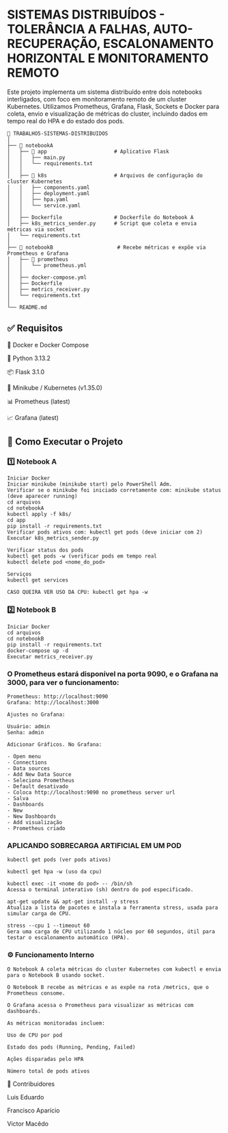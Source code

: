 # SISTEMAS DISTRIBUÍDOS - TOLERÂNCIA A FALHAS, AUTO-RECUPERAÇÃO, ESCALONAMENTO HORIZONTAL E MONITORAMENTO REMOTO

Este projeto implementa um sistema distribuído entre dois notebooks interligados, com foco em monitoramento remoto de um cluster Kubernetes. Utilizamos Prometheus, Grafana, Flask, Sockets e Docker para coleta, envio e visualização de métricas do cluster, incluindo dados em tempo real do HPA e do estado dos pods.
```
📁 TRABALHO5-SISTEMAS-DISTRIBUIDOS
│
├── 📁 notebookA                     
│   ├── 📁 app                      # Aplicativo Flask
│   │   ├── main.py                
│   │   └── requirements.txt       
│   │
│   ├── 📁 k8s                      # Arquivos de configuração do cluster Kubernetes
│   │   ├── components.yaml
│   │   ├── deployment.yaml
│   │   ├── hpa.yaml
│   │   └── service.yaml
│   │
│   ├── Dockerfile                 # Dockerfile do Notebook A
│   ├── k8s_metrics_sender.py      # Script que coleta e envia métricas via socket
│   └── requirements.txt
│
├── 📁 notebookB                     # Recebe métricas e expõe via Prometheus e Grafana
│   ├── 📁 prometheus                
│   │   └── prometheus.yml
│   │
│   ├── docker-compose.yml
│   ├── Dockerfile
│   ├── metrics_receiver.py
│   └── requirements.txt
│
└── README.md
```
## ✅ Requisitos

🚙 Docker e Docker Compose

🥝 Python 3.13.2

📦 Flask 3.1.0

📱 Minikube / Kubernetes (v1.35.0)

📊 Prometheus (latest)

📈 Grafana (latest)

## 🚀 Como Executar o Projeto

### 1️⃣ Notebook A 
```
Iniciar Docker
Iniciar minikube (minikube start) pelo PowerShell Adm.
Verificar se o minikube foi iniciado corretamente com: minikube status (deve aparecer running)
cd arquivos
cd notebookA
kubectl apply -f k8s/
cd app
pip install -r requirements.txt
Verificar pods ativos com: kubectl get pods (deve iniciar com 2)
Executar k8s_metrics_sender.py

Verificar status dos pods
kubectl get pods -w (verificar pods em tempo real
kubectl delete pod <nome_do_pod>

Serviços
kubectl get services

CASO QUEIRA VER USO DA CPU: kubectl get hpa -w
```

### 2️⃣ Notebook B 

```
Iniciar Docker
cd arquivos
cd notebookB
pip install -r requirements.txt
docker-compose up -d
Executar metrics_receiver.py

```
### O Prometheus estará disponível na porta 9090, e o Grafana na 3000, para ver o funcionamento:

```
Prometheus: http://localhost:9090
Grafana: http://localhost:3000

Ajustes no Grafana:

Usuário: admin
Senha: admin

Adicionar Gráficos. No Grafana:

- Open menu
- Connections
- Data sources
- Add New Data Source
- Seleciona Prometheus
- Default desativado
- Coloca http://localhost:9090 no prometheus server url
- Salva
- Dashboards
- New
- New Dashboards
- Add visualização
- Prometheus criado

```
### APLICANDO SOBRECARGA ARTIFICIAL EM UM POD 

```
kubectl get pods (ver pods ativos)

kubectl get hpa -w (uso da cpu)

kubectl exec -it <nome do pod> -- /bin/sh
Acessa o terminal interativo (sh) dentro do pod especificado.

apt-get update && apt-get install -y stress
Atualiza a lista de pacotes e instala a ferramenta stress, usada para simular carga de CPU.

stress --cpu 1 --timeout 60
Gera uma carga de CPU utilizando 1 núcleo por 60 segundos, útil para testar o escalonamento automático (HPA).

```
### ⚙️ Funcionamento Interno

```
O Notebook A coleta métricas do cluster Kubernetes com kubectl e envia para o Notebook B usando socket.

O Notebook B recebe as métricas e as expõe na rota /metrics, que o Prometheus consome.

O Grafana acessa o Prometheus para visualizar as métricas com dashboards.

As métricas monitoradas incluem:

Uso de CPU por pod

Estado dos pods (Running, Pending, Failed)

Ações disparadas pelo HPA

Número total de pods ativos
```



📆 Contribuidores

Luis Eduardo

Francisco Aparício

Victor Macêdo

